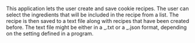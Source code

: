 This application lets the user create and save cookie recipes. The user can select the ingredients that will be included in the recipe from a list. The recipe is then saved to a text file along with recipes that have been created before. The text file might be either in a _.txt or a _.json format, depending on the setting defined in a program.
